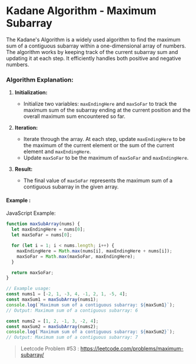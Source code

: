 # Kadane Algorithm - Maximum Subarray

The Kadane's Algorithm is a widely used algorithm to find the maximum sum of a contiguous subarray within a one-dimensional array of numbers. The algorithm works by keeping track of the current subarray sum and updating it at each step. It efficiently handles both positive and negative numbers.

### Algorithm Explanation:

1. **Initialization:**

   - Initialize two variables: `maxEndingHere` and `maxSoFar` to track the maximum sum of the subarray ending at the current position and the overall maximum sum encountered so far.

2. **Iteration:**

   - Iterate through the array. At each step, update `maxEndingHere` to be the maximum of the current element or the sum of the current element and `maxEndingHere`.
   - Update `maxSoFar` to be the maximum of `maxSoFar` and `maxEndingHere`.

3. **Result:**
   - The final value of `maxSoFar` represents the maximum sum of a contiguous subarray in the given array.

#### Example :

JavaScript Example:

```javascript
function maxSubArray(nums) {
  let maxEndingHere = nums[0];
  let maxSoFar = nums[0];

  for (let i = 1; i < nums.length; i++) {
    maxEndingHere = Math.max(nums[i], maxEndingHere + nums[i]);
    maxSoFar = Math.max(maxSoFar, maxEndingHere);
  }

  return maxSoFar;
}

// Example usage:
const nums1 = [-2, 1, -3, 4, -1, 2, 1, -5, 4];
const maxSum1 = maxSubArray(nums1);
console.log(`Maximum sum of a contiguous subarray: ${maxSum1}`);
// Output: Maximum sum of a contiguous subarray: 6

const nums2 = [1, 2, -1, 3, -2, 4];
const maxSum2 = maxSubArray(nums2);
console.log(`Maximum sum of a contiguous subarray: ${maxSum2}`);
// Output: Maximum sum of a contiguous subarray: 7
```

> Leetcode Problem #53 : https://leetcode.com/problems/maximum-subarray/
